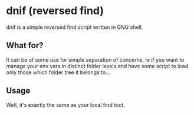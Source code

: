 # dnif (reversed find)

dnif is a simple reversed find script written in GNU shell.

## What for?

It can be of some use for simple separation of concerns, ie if you want to manage your env vars in distinct folder levels and have some script to load only those which folder tree it belongs to...

## Usage

Well, it's exactly the same as your local find tool.